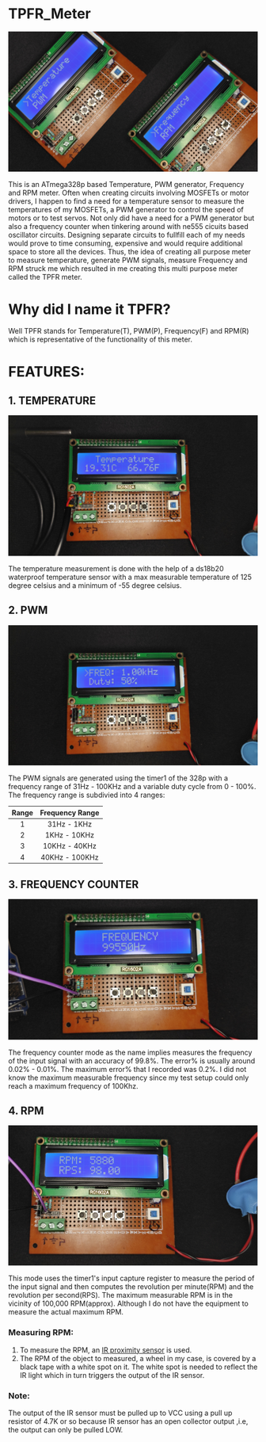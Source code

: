 # TPFR_Meter
![TPFR_Meter](/Images/Thumbnail_1.png)

This is an ATmega328p based Temperature, PWM generator, Frequency and RPM meter. 
Often when creating circuits involving MOSFETs or motor drivers, I happen to find a need for a temperature sensor to measure the temperatures of my MOSFETs, a PWM generator to control the speed of motors or to test servos. Not only did have a need for a PWM generator but also a frequency counter when tinkering around with ne555 cicuits based oscillator circuits. Designing separate circuits to fullfill each of my needs would prove to time consuming, expensive and would require additional space to store all the devices. Thus, the idea of creating all purpose meter to measure temperature, generate PWM signals, measure Frequency and RPM struck me which resulted in me creating this multi purpose meter called the TPFR meter. 

# Why did I name it TPFR?
Well TPFR stands for Temperature(T), PWM(P), Frequency(F) and RPM(R) which is representative of the functionality of this meter.

# FEATURES: 
## 1. TEMPERATURE
![TEMPERATURE](/Images/Temperature.jpg)

The temperature measurement is done with the help of a ds18b20 waterproof temperature sensor with a max measurable temperature of 125 degree celsius and a minimum of -55 degree celsius.

## 2. PWM
![PWM](/Images/PWM.png)

The PWM signals are generated using the timer1 of the 328p with a frequency range of 31Hz - 100KHz and a variable duty cycle from 0 - 100%.
The frequency range is subdivied into 4 ranges:

| Range | Frequency Range |
| :---: | :---: |
| 1 | 31Hz - 1KHz |
| 2 | 1KHz - 10KHz |
| 3 | 10KHz - 40KHz |
| 4 | 40KHz - 100KHz |

## 3. FREQUENCY COUNTER
![FREQUENCY_COUNTER](/Images/frequency_2.png)

The frequency counter mode as the name implies measures the frequency of the input signal with an accuracy of 99.8%. The error% is usually around 0.02% - 0.01%. The maximum error% that I recorded was 0.2%. I did not know the maximum measurable frequency since my test setup could only reach a maximum frequency of 100Khz.

## 4. RPM
![RPM](/Images/RPM_2.png)

This mode uses the timer1's input capture register to measure the period of the input signal and then computes the revolution per minute(RPM) and the revolution per second(RPS). The maximum measurable RPM is in the vicinity of 100,000 RPM(approx). Although I do not have the equipment to measure the actual maximum RPM.

 ### Measuring RPM:
 1. To measure the RPM, an [IR proximity sensor](https://hackster.imgix.net/uploads/attachments/471152/obstacle-avoidance-tracking-infrared-sensor-module_S9CxCA7UqZ.jpg?auto=compress&w=900&h=675&fit=min&fm=jpg) is used.
 2. The RPM of the object to measured, a wheel in my case, is covered by a black tape with a white spot on it. The white spot is needed to reflect the IR light which in turn triggers the output of the IR sensor.
 
 ### Note: 
 The output of the IR sensor must be pulled up to VCC using a pull up resistor of 4.7K or so because IR sensor has an open collector output ,i.e, the output can only be pulled LOW.
